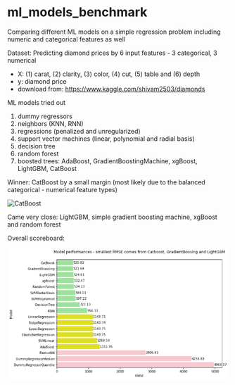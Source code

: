 # ml_models_benchmark
Comparing different ML models on a simple regression problem including numeric and categorical features as well

Dataset: Predicting diamond prices by 6 input features - 3 categorical, 3 numerical
  - X: (1) carat, (2) clarity, (3) color, (4) cut, (5) table and (6) depth
  - y: diamond price
  - download from: https://www.kaggle.com/shivam2503/diamonds
  
ML models tried out
  1. dummy regressors
  2. neighbors (KNN, RNN)
  3. regressions (penalized and unregularized)
  4. support vector machines (linear, polynomial and radial basis)
  5. decision tree
  6. random forest
  7. boosted trees: AdaBoost, GradientBoostingMachine, xgBoost, LightGBM, CatBoost

Winner: CatBoost by a small margin (most likely due to the balanced categorical - numerical feature types)

![CatBoost](https://camo.githubusercontent.com/978ad57e1fba31f89403bdc139b9dbaffe70d32e88e31e4017897d902955dcad/687474703a2f2f73746f726167652e6d64732e79616e6465782e6e65742f6765742d646576746f6f6c732d6f70656e736f757263652f3235303835342f636174626f6f73742d6c6f676f2e706e67)

Came very close: LightGBM, simple gradient boosting machine, xgBoost and random forest

Overall scoreboard:

![ScoreBoard](https://github.com/kristofrabay/ml_models_benchmark/blob/main/notebooks/scoreboard.png)

